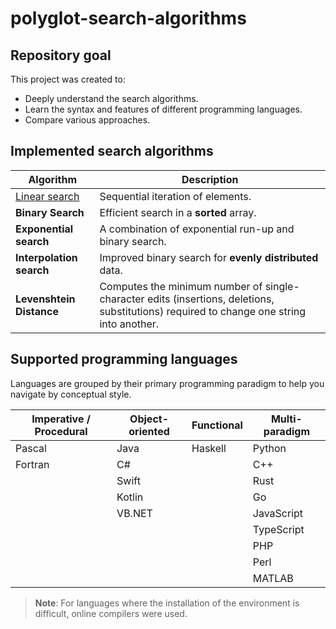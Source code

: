 # polyglot-search-algorithms

## Repository goal

This project was created to:

- Deeply understand the search algorithms.
- Learn the syntax and features of different programming languages.
- Compare various approaches.

## Implemented search algorithms

| Algorithm | Description |
|---------------------------|----------|
| [Linear search](Linear_search)        | Sequential iteration of elements. |
| **Binary Search**        | Efficient search in a **sorted** array. |
| **Exponential search**| A combination of exponential run-up and binary search. |
| **Interpolation search**| Improved binary search for **evenly distributed** data. |
| **Levenshtein Distance**| Computes the minimum number of single-character edits (insertions, deletions, substitutions) required to change one string into another. |

## Supported programming languages

Languages are grouped by their primary programming paradigm to help you navigate by conceptual style.

| Imperative / Procedural | Object-oriented | Functional | Multi-paradigm |
|----------------------------|--------------------------|----------------|---------------------|
| Pascal                     | Java                     | Haskell        | Python              |
| Fortran                    | C#                       |                | C++                 |
|                            | Swift                    |                | Rust                |
|                            | Kotlin                   |                | Go                  |
|                            | VB.NET                   |                | JavaScript          |
|                            |                          |                | TypeScript          |
|                            |                          |                | PHP                 |
|                            |                          |                | Perl                |
|                            |                          |                | MATLAB              |

> **Note**: For languages where the installation of the environment is difficult, online compilers were used.



